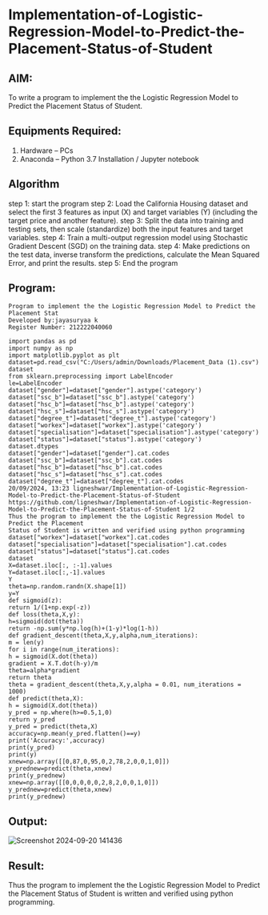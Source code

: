 # Implementation-of-Logistic-Regression-Model-to-Predict-the-Placement-Status-of-Student

## AIM:
To write a program to implement the the Logistic Regression Model to Predict the Placement Status of Student.

## Equipments Required:
1. Hardware – PCs
2. Anaconda – Python 3.7 Installation / Jupyter notebook

## Algorithm
step 1: start the program
step 2: Load the California Housing dataset and select the first 3 features as input (X) and target variables (Y) (including the target price and another feature).
step 3: Split the data into training and testing sets, then scale (standardize) both the input features and target variables.
step 4: Train a multi-output regression model using Stochastic Gradient Descent (SGD) on the training data.
step 4: Make predictions on the test data, inverse transform the predictions, calculate the Mean Squared Error, and print the results.
step 5: End the program
## Program:
```
Program to implement the the Logistic Regression Model to Predict the Placement Stat
Developed by:jayasuryaa k
Register Number: 212222040060
```
```
import pandas as pd
import numpy as np
import matplotlib.pyplot as plt
dataset=pd.read_csv("C:/Users/admin/Downloads/Placement_Data (1).csv")
dataset
from sklearn.preprocessing import LabelEncoder
le=LabelEncoder
dataset["gender"]=dataset["gender"].astype('category')
dataset["ssc_b"]=dataset["ssc_b"].astype('category')
dataset["hsc_b"]=dataset["hsc_b"].astype('category')
dataset["hsc_s"]=dataset["hsc_s"].astype('category')
dataset["degree_t"]=dataset["degree_t"].astype('category')
dataset["workex"]=dataset["workex"].astype('category')
dataset["specialisation"]=dataset["specialisation"].astype('category')
dataset["status"]=dataset["status"].astype('category')
dataset.dtypes
dataset["gender"]=dataset["gender"].cat.codes
dataset["ssc_b"]=dataset["ssc_b"].cat.codes
dataset["hsc_b"]=dataset["hsc_b"].cat.codes
dataset["hsc_s"]=dataset["hsc_s"].cat.codes
dataset["degree_t"]=dataset["degree_t"].cat.codes
20/09/2024, 13:23 ligneshwar/Implementation-of-Logistic-Regression-Model-to-Predict-the-Placement-Status-of-Student
https://github.com/ligneshwar/Implementation-of-Logistic-Regression-Model-to-Predict-the-Placement-Status-of-Student 1/2
Thus the program to implement the the Logistic Regression Model to Predict the Placement
Status of Student is written and verified using python programming
dataset["workex"]=dataset["workex"].cat.codes
dataset["specialisation"]=dataset["specialisation"].cat.codes
dataset["status"]=dataset["status"].cat.codes
dataset
X=dataset.iloc[:, :-1].values
Y=dataset.iloc[:,-1].values
Y
theta=np.random.randn(X.shape[1])
y=Y
def sigmoid(z):
return 1/(1+np.exp(-z))
def loss(theta,X,y):
h=sigmoid(dot(theta))
return -np.sum(y*np.log(h)+(1-y)*log(1-h))
def gradient_descent(theta,X,y,alpha,num_iterations):
m = len(y)
for i in range(num_iterations):
h = sigmoid(X.dot(theta))
gradient = X.T.dot(h-y)/m
theta=alpha*gradient
return theta
theta = gradient_descent(theta,X,y,alpha = 0.01, num_iterations = 1000)
def predict(theta,X):
h = sigmoid(X.dot(theta))
y_pred = np.where(h>=0.5,1,0)
return y_pred
y_pred = predict(theta,X)
accuracy=np.mean(y_pred.flatten()==y)
print('Accuracy:',accuracy)
print(y_pred)
print(y)
xnew=np.array([[0,87,0,95,0,2,78,2,0,0,1,0]])
y_prednew=predict(theta,xnew)
print(y_prednew)
xnew=np.array([[0,0,0,0,0,2,8,2,0,0,1,0]])
y_prednew=predict(theta,xnew)
print(y_prednew)
```


## Output:
![Screenshot 2024-09-20 141436](https://github.com/user-attachments/assets/f6f5680e-f220-4529-9ffd-bdfc23d1a82a)




## Result:
Thus the program to implement the the Logistic Regression Model to Predict the Placement Status of Student is written and verified using python programming.
